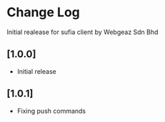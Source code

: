 # Change Log
Initial realease for sufia client by Webgeaz Sdn Bhd

## [1.0.0]

- Initial release

## [1.0.1]

- Fixing push commands